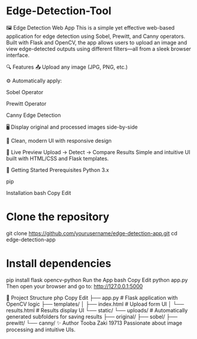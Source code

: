 # Edge-Detection-Tool

🖼️ Edge Detection Web App
This is a simple yet effective web-based application for edge detection using Sobel, Prewitt, and Canny operators. Built with Flask and OpenCV, the app allows users to upload an image and view edge-detected outputs using different filters—all from a sleek browser interface.

🔍 Features
📤 Upload any image (JPG, PNG, etc.)

⚙️ Automatically apply:

Sobel Operator

Prewitt Operator

Canny Edge Detection

🖥️ Display original and processed images side-by-side

🎨 Clean, modern UI with responsive design

📸 Live Preview
Upload → Detect → Compare Results
Simple and intuitive UI built with HTML/CSS and Flask templates.

🚀 Getting Started
Prerequisites
Python 3.x

pip

Installation
bash
Copy
Edit
# Clone the repository
git clone https://github.com/yourusername/edge-detection-app.git
cd edge-detection-app

# Install dependencies
pip install flask opencv-python
Run the App
bash
Copy
Edit
python app.py
Then open your browser and go to:
http://127.0.0.1:5000

📁 Project Structure
php
Copy
Edit
├── app.py                 # Flask application with OpenCV logic
├── templates/
│   ├── index.html         # Upload form UI
│   └── results.html       # Results display UI
└── static/
    └── uploads/           # Automatically generated subfolders for saving results
        ├── original/
        ├── sobel/
        ├── prewitt/
        └── canny/
✨ Author
Tooba Zaki
19713
Passionate about image processing and intuitive UIs.

